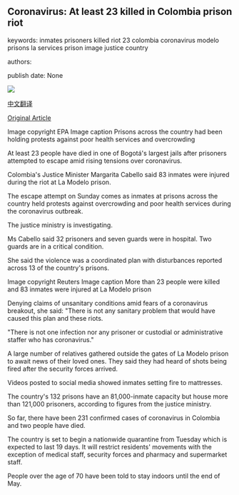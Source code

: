 ## Coronavirus: At least 23 killed in Colombia prison riot

keywords: inmates prisoners killed riot 23 colombia coronavirus modelo prisons la services prison image justice country

authors: 

publish date: None

![](https://ichef.bbci.co.uk/news/1024/branded_news/EB31/production/_111390206_060761796-1.jpg)

[中文翻译](Coronavirus%3A%20At%20least%2023%20killed%20in%20Colombia%20prison%20riot_zh.md)

[Original Article](https://www.bbc.com/news/world-latin-america-51999594)

Image copyright EPA Image caption Prisons across the country had been holding protests against poor health services and overcrowding

At least 23 people have died in one of Bogotá's largest jails after prisoners attempted to escape amid rising tensions over coronavirus.

Colombia's Justice Minister Margarita Cabello said 83 inmates were injured during the riot at La Modelo prison.

The escape attempt on Sunday comes as inmates at prisons across the country held protests against overcrowding and poor health services during the coronavirus outbreak.

The justice ministry is investigating.

Ms Cabello said 32 prisoners and seven guards were in hospital. Two guards are in a critical condition.

She said the violence was a coordinated plan with disturbances reported across 13 of the country's prisons.

Image copyright Reuters Image caption More than 23 people were killed and 83 inmates were injured at La Modelo prison

Denying claims of unsanitary conditions amid fears of a coronavirus breakout, she said: "There is not any sanitary problem that would have caused this plan and these riots.

"There is not one infection nor any prisoner or custodial or administrative staffer who has coronavirus."

A large number of relatives gathered outside the gates of La Modelo prison to await news of their loved ones. They said they had heard of shots being fired after the security forces arrived.

Videos posted to social media showed inmates setting fire to mattresses.

The country's 132 prisons have an 81,000-inmate capacity but house more than 121,000 prisoners, according to figures from the justice ministry.

So far, there have been 231 confirmed cases of coronavirus in Colombia and two people have died.

The country is set to begin a nationwide quarantine from Tuesday which is expected to last 19 days. It will restrict residents' movements with the exception of medical staff, security forces and pharmacy and supermarket staff.

People over the age of 70 have been told to stay indoors until the end of May.